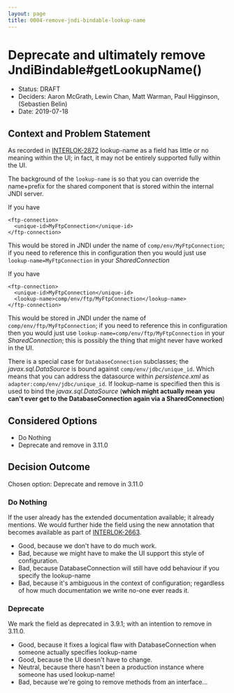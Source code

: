 ```yaml
---
layout: page
title: 0004-remove-jndi-bindable-lookup-name
---
```

# Deprecate and ultimately remove JndiBindable#getLookupName()

* Status: DRAFT
* Deciders: Aaron McGrath, Lewin Chan, Matt Warman, Paul Higginson, (Sebastien Belin)
* Date: 2019-07-18


## Context and Problem Statement

As recorded in [INTERLOK-2872](https://adaptris.atlassian.net/browse/INTERLOK-2872) lookup-name as a field has little or no meaning within the UI; in fact, it may not be entirely supported fully within the UI.

The background of the `lookup-name` is so that you can override the name+prefix for the shared component that is stored within the internal JNDI server. 

If you have

```
<ftp-connection>
  <unique-id>MyFtpConnection</unique-id>
</ftp-connection>
```
This would be stored in JNDI under the name of `comp/env/MyFtpConnection`; if you need to reference this in configuration then you would just use `lookup-name=MyFtpConnection` in your _SharedConnection_

If you have

```
<ftp-connection>
  <unique-id>MyFtpConnection</unique-id>
  <lookup-name>comp/env/ftp/MyFtpConnection</lookup-name>
</ftp-connection>
```

This would be stored in JNDI under the name of `comp/env/ftp/MyFtpConnection`; if you need to reference this in configuration then you would just use `lookup-name=comp/env/ftp/MyFtpConnection` in your _SharedConnection_; this is possibly the thing that might never have worked in the UI.

There is a special case for `DatabaseConnection` subclasses; the _javax.sql.DataSource_ is bound against `comp/env/jdbc/unique_id`. Which means that you can address the datasource within _persistence.xml_ as `adapter:comp/env/jdbc/unique_id`. If lookup-name is specified then this is used to bind the _javax.sql.DataSource_ (__which might actually mean you can't ever get to the DatabaseConnection again via a SharedConnection__)

## Considered Options

* Do Nothing
* Deprecate and remove in 3.11.0

## Decision Outcome

Chosen option: Deprecate and remove in 3.11.0

### Do Nothing

If the user already has the extended documentation available; it already mentions.
We would further hide the field using the new annotation that becomes available as part of [INTERLOK-2663](https://adaptris.atlassian.net/browse/INTERLOK-2872).

* Good, because we don't have to do much work.
* Bad, because we might have to make the UI support this style of configuration.
* Bad, because DatabaseConnection will still have odd behaviour if you specify the lookup-name
* Bad, because it's ambiguous in the context of configuration; regardless of how much documentation we write no-one ever reads it.

### Deprecate

We mark the field as deprecated in 3.9.1; with an intention to remove in 3.11.0. 

* Good, because it fixes a logical flaw with DatabaseConnection when someone actually specifies lookup-name
* Good, because the UI doesn't have to change.
* Neutral, because there hasn't been a production instance where someone has used lookup-name!
* Bad, because we're going to remove methods from an interface...


